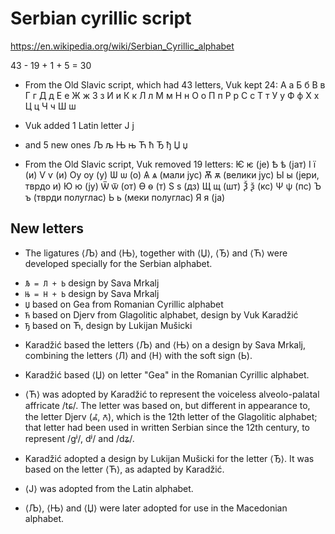 # Serbian cyrillic script

https://en.wikipedia.org/wiki/Serbian_Cyrillic_alphabet


43 - 19 + 1 + 5 = 30

- From the Old Slavic script, which had 43 letters, Vuk kept 24:
А а  Б б  В в  Г г  Д д  Е е  Ж ж  З з
И и  К к  Л л  М м  Н н  О о  П п  Р р
С с  Т т  У у  Ф ф  Х х  Ц ц  Ч ч  Ш ш

- Vuk added 1 Latin letter
Ј ј

- and 5 new ones
Љ љ
Њ њ
Ћ ћ
Ђ ђ
Џ џ

- From the Old Slavic script, Vuk removed 19 letters:
Ѥ   ѥ    (је)
Ѣ   ѣ    (јат)
І   ї    (и)
Ѵ   ѵ    (и)
Оу  оу   (у)
Ѡ   ѡ    (о)
Ѧ   ѧ    (мали јус)
Ѫ   ѫ    (велики јус)
Ы   ы    (јери, тврдо и)
Ю   ю    (ју)
Ѿ   ѿ    (от)
Ѳ   ѳ    (т)
Ѕ   ѕ    (дз)
Щ   щ    (шт)
Ѯ   ѯ    (кс)
Ѱ   ѱ    (пс)
Ъ   ъ    (тврди полуглас)
Ь   ь    (меки полуглас)
Я   я    (ја)


## New letters

* The ligatures ⟨Љ⟩ and ⟨Њ⟩, together with ⟨Џ⟩, ⟨Ђ⟩ and ⟨Ћ⟩ were developed specially for the Serbian alphabet.

- `Љ = Л + Ь` design by Sava Mrkalj
- `Њ = Н + Ь` design by Sava Mrkalj
- `Џ` based on Gea from Romanian Cyrillic alphabet
- `Ћ` based on Djerv from Glagolitic alphabet, design by Vuk Karadžić
- `Ђ` based on Ћ, design by Lukijan Mušicki


* Karadžić based the letters ⟨Љ⟩ and ⟨Њ⟩ on a design by Sava Mrkalj, combining the letters ⟨Л⟩ and ⟨Н⟩ with the soft sign (Ь).

* Karadžić based ⟨Џ⟩ on letter "Gea" in the Romanian Cyrillic alphabet.

* ⟨Ћ⟩ was adopted by Karadžić to represent the voiceless alveolo-palatal affricate /tɕ/. The letter was based on, but different in appearance to, the letter Djerv (`Ⰼ`, `Ꙉ`), which is the 12th letter of the Glagolitic alphabet; that letter had been used in written Serbian since the 12th century, to represent /ɡʲ/, dʲ/ and /dʑ/.

* Karadžić adopted a design by Lukijan Mušicki for the letter ⟨Ђ⟩. It was based on the letter ⟨Ћ⟩, as adapted by Karadžić.

* ⟨Ј⟩ was adopted from the Latin alphabet.

* ⟨Љ⟩, ⟨Њ⟩ and ⟨Џ⟩ were later adopted for use in the Macedonian alphabet.
